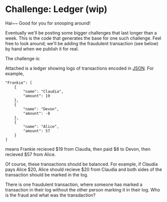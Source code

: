 # Challenge: Ledger (wip)

Hai~~ Good for you for snooping around!

Eventually we'll be posting some bigger challenges that last longer than a week. This is the code that generates the base for one such challenge. Feel free to look around; we'll be adding the fraudulent transaction (see below) by hand when we publish it for real.

The challenge is:

Attached is a ledger showing logs of transactions encoded in [JSON](https://learnxinyminutes.com/docs/json/). For example,
```
"Frankie": [
    {
        "name": "Claudia",
        "amount": 19
    },
    {
        "name": "Devon",
        "amount": -8
    },
    {
        "name": "Alice",
        "amount": 57
    }
]
```
means Frankie recieved \$19 from Claudia, then paid \$8 to Devon, then recieved \$57 from Alice.

Of course, these transactions should be balanced. For example, if Claudia pays Alice \$20, Alice should recieve \$20 from Claudia and both sides of the transaction should be marked in the log.

There is one fraudulent transaction, where someone has marked a transaction in their log without the other person marking it in their log. Who is the fraud and what was the transdaction?
